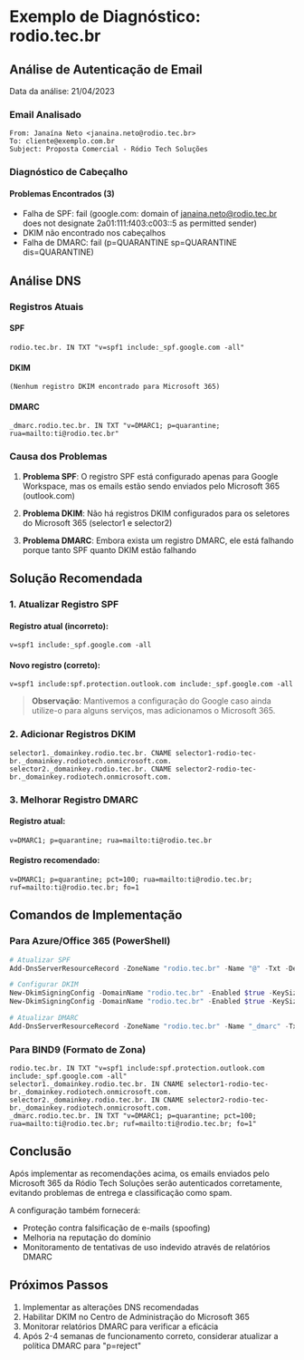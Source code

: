 # Exemplo de Diagnóstico: rodio.tec.br

## Análise de Autenticação de Email

Data da análise: 21/04/2023

### Email Analisado
```
From: Janaína Neto <janaina.neto@rodio.tec.br>
To: cliente@exemplo.com.br
Subject: Proposta Comercial - Ródio Tech Soluções
```

### Diagnóstico de Cabeçalho

#### Problemas Encontrados (3)
- Falha de SPF: fail (google.com: domain of janaina.neto@rodio.tec.br does not designate 2a01:111:f403:c003::5 as permitted sender)
- DKIM não encontrado nos cabeçalhos
- Falha de DMARC: fail (p=QUARANTINE sp=QUARANTINE dis=QUARANTINE)

## Análise DNS

### Registros Atuais

#### SPF
```
rodio.tec.br. IN TXT "v=spf1 include:_spf.google.com -all"
```

#### DKIM
```
(Nenhum registro DKIM encontrado para Microsoft 365)
```

#### DMARC
```
_dmarc.rodio.tec.br. IN TXT "v=DMARC1; p=quarantine; rua=mailto:ti@rodio.tec.br"
```

### Causa dos Problemas

1. **Problema SPF**: O registro SPF está configurado apenas para Google Workspace, mas os emails estão sendo enviados pelo Microsoft 365 (outlook.com)
   
2. **Problema DKIM**: Não há registros DKIM configurados para os seletores do Microsoft 365 (selector1 e selector2)
   
3. **Problema DMARC**: Embora exista um registro DMARC, ele está falhando porque tanto SPF quanto DKIM estão falhando

## Solução Recomendada

### 1. Atualizar Registro SPF

#### Registro atual (incorreto):
```
v=spf1 include:_spf.google.com -all
```

#### Novo registro (correto):
```
v=spf1 include:spf.protection.outlook.com include:_spf.google.com -all
```

> **Observação**: Mantivemos a configuração do Google caso ainda utilize-o para alguns serviços, mas adicionamos o Microsoft 365.

### 2. Adicionar Registros DKIM

```
selector1._domainkey.rodio.tec.br. CNAME selector1-rodio-tec-br._domainkey.rodiotech.onmicrosoft.com.
selector2._domainkey.rodio.tec.br. CNAME selector2-rodio-tec-br._domainkey.rodiotech.onmicrosoft.com.
```

### 3. Melhorar Registro DMARC

#### Registro atual:
```
v=DMARC1; p=quarantine; rua=mailto:ti@rodio.tec.br
```

#### Registro recomendado:
```
v=DMARC1; p=quarantine; pct=100; rua=mailto:ti@rodio.tec.br; ruf=mailto:ti@rodio.tec.br; fo=1
```

## Comandos de Implementação

### Para Azure/Office 365 (PowerShell)

```powershell
# Atualizar SPF
Add-DnsServerResourceRecord -ZoneName "rodio.tec.br" -Name "@" -Txt -DescriptiveText "v=spf1 include:spf.protection.outlook.com include:_spf.google.com -all" -TimeToLive 01:00:00

# Configurar DKIM
New-DkimSigningConfig -DomainName "rodio.tec.br" -Enabled $true -KeySize 2048 -Selector1 "selector1._domainkey.rodio.tec.br"
New-DkimSigningConfig -DomainName "rodio.tec.br" -Enabled $true -KeySize 2048 -Selector2 "selector2._domainkey.rodio.tec.br"

# Atualizar DMARC
Add-DnsServerResourceRecord -ZoneName "rodio.tec.br" -Name "_dmarc" -Txt -DescriptiveText "v=DMARC1; p=quarantine; pct=100; rua=mailto:ti@rodio.tec.br; ruf=mailto:ti@rodio.tec.br; fo=1" -TimeToLive 01:00:00
```

### Para BIND9 (Formato de Zona)

```
rodio.tec.br. IN TXT "v=spf1 include:spf.protection.outlook.com include:_spf.google.com -all"
selector1._domainkey.rodio.tec.br. IN CNAME selector1-rodio-tec-br._domainkey.rodiotech.onmicrosoft.com.
selector2._domainkey.rodio.tec.br. IN CNAME selector2-rodio-tec-br._domainkey.rodiotech.onmicrosoft.com.
_dmarc.rodio.tec.br. IN TXT "v=DMARC1; p=quarantine; pct=100; rua=mailto:ti@rodio.tec.br; ruf=mailto:ti@rodio.tec.br; fo=1"
```

## Conclusão

Após implementar as recomendações acima, os emails enviados pelo Microsoft 365 da Ródio Tech Soluções serão autenticados corretamente, evitando problemas de entrega e classificação como spam. 

A configuração também fornecerá:
- Proteção contra falsificação de e-mails (spoofing)
- Melhoria na reputação do domínio
- Monitoramento de tentativas de uso indevido através de relatórios DMARC

## Próximos Passos

1. Implementar as alterações DNS recomendadas
2. Habilitar DKIM no Centro de Administração do Microsoft 365
3. Monitorar relatórios DMARC para verificar a eficácia
4. Após 2-4 semanas de funcionamento correto, considerar atualizar a política DMARC para "p=reject" 